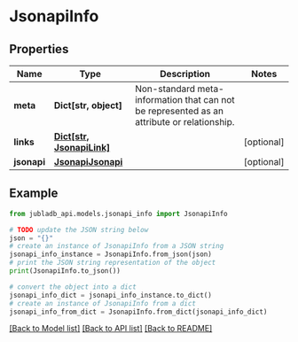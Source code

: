 # JsonapiInfo


## Properties

Name | Type | Description | Notes
------------ | ------------- | ------------- | -------------
**meta** | **Dict[str, object]** | Non-standard meta-information that can not be represented as an attribute or relationship. | 
**links** | [**Dict[str, JsonapiLink]**](JsonapiLink.md) |  | [optional] 
**jsonapi** | [**JsonapiJsonapi**](JsonapiJsonapi.md) |  | [optional] 

## Example

```python
from jubladb_api.models.jsonapi_info import JsonapiInfo

# TODO update the JSON string below
json = "{}"
# create an instance of JsonapiInfo from a JSON string
jsonapi_info_instance = JsonapiInfo.from_json(json)
# print the JSON string representation of the object
print(JsonapiInfo.to_json())

# convert the object into a dict
jsonapi_info_dict = jsonapi_info_instance.to_dict()
# create an instance of JsonapiInfo from a dict
jsonapi_info_from_dict = JsonapiInfo.from_dict(jsonapi_info_dict)
```
[[Back to Model list]](../README.md#documentation-for-models) [[Back to API list]](../README.md#documentation-for-api-endpoints) [[Back to README]](../README.md)


